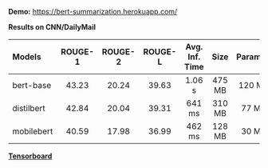 **Demo:** https://bert-summarization.herokuapp.com/

**Results on CNN/DailyMail**

| Models     | ROUGE-1|	ROUGE-2 | ROUGE-L | Avg. Inf. Time | Size   | Params |
|:-----------|:------:|:-------:|:-------:|:--------------:|:------:|:------:|
| bert-base  | 43.23  | 20.24   | 39.63   | 1.06 s         | 475 MB | 120 M  |
| distilbert | 42.84  | 20.04   | 39.31   | 641 ms         | 310 MB | 77 M   |
| mobilebert | 40.59  | 17.98   | 36.99   | 462 ms         | 128 MB | 30 M   |

[**Tensorboard**](https://tensorboard.dev/experiment/wX89oBpMRyatmPwD0RQDOw/#scalars&_smoothingWeight=0.306)
